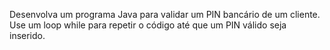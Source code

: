 Desenvolva um programa Java para validar um PIN bancário de um cliente. Use um loop while para repetir o código até que um PIN válido seja inserido.
